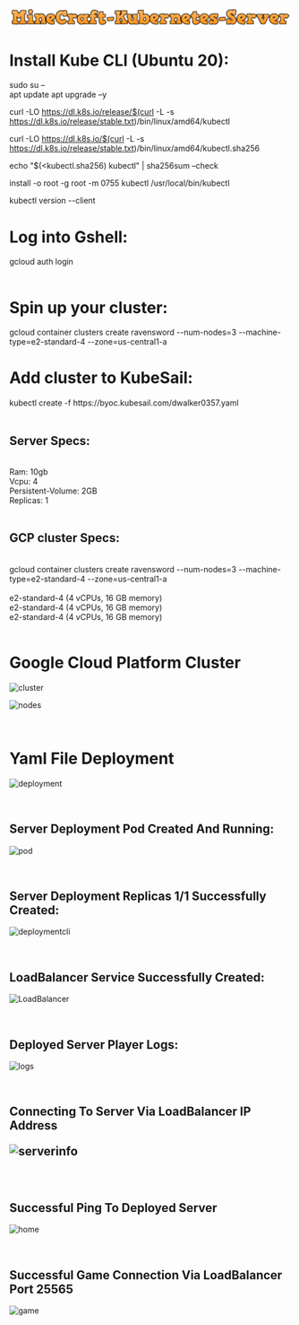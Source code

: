 ![](readmepics/Title.png)

<h1>Install Kube CLI (Ubuntu 20):</h1>
sudo su –
<br>
apt update 
apt upgrade –y

curl -LO https://dl.k8s.io/release/$(curl -L -s https://dl.k8s.io/release/stable.txt)/bin/linux/amd64/kubectl

curl -LO https://dl.k8s.io/$(curl -L -s https://dl.k8s.io/release/stable.txt)/bin/linux/amd64/kubectl.sha256

echo "$(<kubectl.sha256) kubectl" | sha256sum –check

install -o root -g root -m 0755 kubectl /usr/local/bin/kubectl

kubectl version --client

<h1>Log into Gshell:</h1>
gcloud auth login

<br>
<br>
<h1>Spin up your cluster:</h1>

gcloud container clusters create ravensword --num-nodes=3 --machine-type=e2-standard-4 --zone=us-central1-a

<h1>Add cluster to KubeSail:</h1>
kubectl create -f https://byoc.kubesail.com/dwalker0357.yaml
<br>
<br>
<h2>Server Specs:</h2>
<br>
Ram: 10gb
<br>
Vcpu: 4
<br>
Persistent-Volume: 2GB
<br>
Replicas: 1
<br>
<br>
<h2>GCP cluster Specs:</h2>
<br>
gcloud container clusters create ravensword --num-nodes=3 --machine-type=e2-standard-4 --zone=us-central1-a
<br>
<br>
e2-standard-4 (4 vCPUs, 16 GB memory)
<br>
e2-standard-4 (4 vCPUs, 16 GB memory)
<br>
e2-standard-4 (4 vCPUs, 16 GB memory)

<br>
<br>
<h1>Google Cloud Platform Cluster</h1>

![cluster](https://user-images.githubusercontent.com/77269929/111881105-f9980c80-89a6-11eb-89e1-dd464000c187.png)

![nodes](https://user-images.githubusercontent.com/77269929/111881109-fa30a300-89a6-11eb-8842-41e07fd4329e.png)

<br>
<h1>Yaml File Deployment</h1>

![deployment](https://user-images.githubusercontent.com/77269929/111881110-fa30a300-89a6-11eb-9459-499ee4575789.png)

<br>
<h2> Server Deployment Pod Created And Running:</h2>

![pod](https://user-images.githubusercontent.com/77269929/111881112-fac93980-89a6-11eb-8e67-082f90e32ba3.png)

<br>
<h2> Server Deployment Replicas 1/1 Successfully Created:</h2> 

![deploymentcli](https://user-images.githubusercontent.com/77269929/111881113-fac93980-89a6-11eb-84f3-ad1b98eab456.png)

<br>
<h2> LoadBalancer Service Successfully Created: </h2>

![LoadBalancer](https://user-images.githubusercontent.com/77269929/111881107-f9980c80-89a6-11eb-8e8d-40a31febbea8.png)

<br>
<h2> Deployed Server Player Logs:</h2>

![logs](https://user-images.githubusercontent.com/77269929/111881111-fac93980-89a6-11eb-9775-a94857b11de7.png)

<br>
<h2> Connecting To Server Via LoadBalancer IP Address

![serverinfo](https://user-images.githubusercontent.com/77269929/111881101-f8ff7600-89a6-11eb-8f7e-c96031843eed.png)

<br>
<h2>Successful Ping To Deployed Server</h2> 

![home](https://user-images.githubusercontent.com/77269929/111881108-fa30a300-89a6-11eb-8b3b-bef22ce72b17.png)

<br>

<h2> Successful Game Connection Via LoadBalancer Port 25565 </h2>

![game](https://user-images.githubusercontent.com/77269929/111881114-fb61d000-89a6-11eb-9cc7-73cb24a0c686.png)


